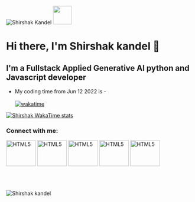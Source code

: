 <p align="left"><img src="https://komarev.com/ghpvc/?username=Shirshakkandel&label=Profile%20views&color=0e75b6&style=flat" alt="Shirshak Kandel" /> <img src="https://media.giphy.com/media/mGcNjsfWAjY5AEZNw6/giphy.gif" width="50"> </p>

# Hi there, I'm Shirshak kandel 👋 
## I'm a Fullstack Applied Generative AI python and Javascript developer

-  My coding time from Jun 12 2022 is - <br> <br>
[![wakatime](https://wakatime.com/badge/user/1a9949ef-8f0c-4041-91ee-2e53b450be83.svg)](https://wakatime.com/@1a9949ef-8f0c-4041-91ee-2e53b450be83)


[![Shirshak WakaTime stats](https://github-readme-stats.vercel.app/api/wakatime?username=shirshakkandel)](https://github-readme-stats.vercel.app/api/wakatime?username=shirshakkandel)



### Connect with me:

[<img alt="HTML5" width="80px" height="70px" title="linkedin" src="https://upload.wikimedia.org/wikipedia/commons/thumb/c/ca/LinkedIn_logo_initials.png/768px-LinkedIn_logo_initials.png"/>](https://www.linkedin.com/in/shirshak-kandel-a96187191/)
[<img alt="HTML5" width="80px" height="70px" title="fiverr" src="https://fiverr-res.cloudinary.com/image/upload/f_auto,q_auto/v1/attachments/generic_asset/asset/5c837aac7c42de1f9f125cff37ab2c70-1612076004546/fiverr-og-logo.png"/>](https://www.fiverr.com/shirshak_kandel)
[<img alt="HTML5" width="80px" height="70px" title="Upwork" src="https://upload.wikimedia.org/wikipedia/commons/thumb/f/f4/Upwork_Logo.svg/220px-Upwork_Logo.svg.png"/>](https://www.upwork.com/freelancers/~0199f424bb1725b3e8)
[<img alt="HTML5" width="80px" height="70px" title="Grepper" src="https://d2441bdvuxbh7t.cloudfront.net/web/images/grepper_and_logo.jpeg"/>](https://www.codegrepper.com/profile/shirshak)
[<img alt="HTML5" width="80px" height="70px" title="StackOverflow" src="https://pbs.twimg.com/profile_images/1220067947798024192/30eZhfxx_400x400.png"/>](https://stackoverflow.com/users/19426917/shirshak-kandel)






<br/><br/>
<p><img align="center" src="https://github-readme-streak-stats.herokuapp.com/?user=shirshakkandel&theme=dark" alt="Shirshak kandel" /></p>
<br/><br/>


<br>

